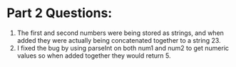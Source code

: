 # Part 2 Questions:

1. The first and second numbers were being stored as strings, and when added they were actually being concatenated together to a string 23.
2. I fixed the bug by using parseInt on both num1 and num2 to get numeric values so when added together they would return 5.